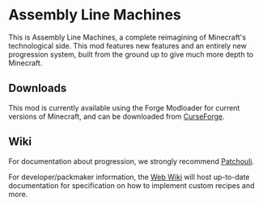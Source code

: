 # Assembly Line Machines

This is Assembly Line Machines, a complete reimagining of Minecraft's technological side.
This mod features new features and an entirely new progression system, built from the ground up to give much more depth
to Minecraft.

## Downloads

This mod is currently available using the Forge Modloader for current versions of Minecraft, and can be downloaded from [CurseForge](https://www.curseforge.com/minecraft/mc-mods/assemblylinemachines).

## Wiki

For documentation about progression, we strongly recommend [Patchouli](https://www.curseforge.com/minecraft/mc-mods/patchouli).

For developer/packmaker information, the [Web Wiki](https://assemblylinemachines.haydenb.me/en/latest/) will host up-to-date documentation for specification on how to implement custom recipes and more.
